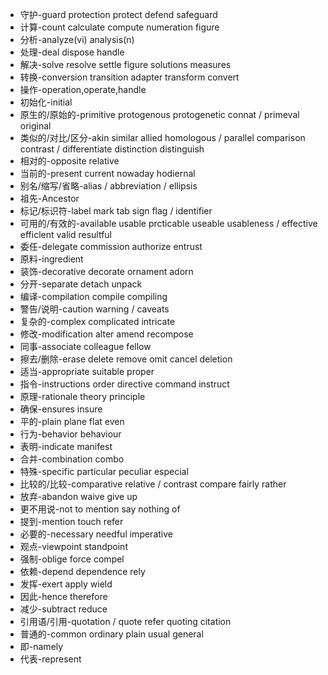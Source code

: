 - 守护-guard protection protect defend safeguard
- 计算-count calculate compute numeration figure 
- 分析-analyze(vi) analysis(n)
- 处理-deal dispose handle 
- 解决-solve resolve settle figure solutions measures
- 转换-conversion transition adapter transform convert
- 操作-operation,operate,handle
- 初始化-initial
- 原生的/原始的-primitive protogenous protogenetic connat / primeval  original
- 类似的/对比/区分-akin similar allied homologous / parallel comparison contrast / differentiate distinction distinguish  
- 相对的-opposite relative
- 当前的-present current nowaday hodiernal
- 别名/缩写/省略-alias / abbreviation / ellipsis 
- 祖先-Ancestor
- 标记/标识符-label mark tab sign flag / identifier
- 可用的/有效的-available usable prcticable useable usableness / effective efficlent valid resultful 
- 委任-delegate commission authorize entrust
- 原料-ingredient
- 装饰-decorative decorate ornament adorn
- 分开-separate detach unpack
- 编译-compilation  compile compiling
- 警告/说明-caution warning / caveats
- 复杂的-complex complicated intricate
- 修改-modification alter amend recompose
- 同事-associate colleague fellow
- 擦去/删除-erase delete remove omit cancel deletion
- 适当-appropriate suitable proper
- 指令-instructions order directive command instruct
- 原理-rationale theory principle
- 确保-ensures insure
- 平的-plain plane flat even 
- 行为-behavior behaviour
- 表明-indicate manifest
- 合并-combination combo
- 特殊-specific particular peculiar especial
- 比较的/比较-comparative relative / contrast  compare fairly rather
- 放弃-abandon waive give up  
- 更不用说-not to mention say nothing of
- 提到-mention touch refer
- 必要的-necessary needful imperative
- 观点-viewpoint standpoint
- 强制-oblige force compel 
- 依赖-depend dependence rely 
- 发挥-exert apply wield
- 因此-hence therefore
- 减少-subtract reduce
- 引用语/引用-quotation / quote refer quoting citation
- 普通的-common ordinary plain usual general 
- 即-namely 
- 代表-represent